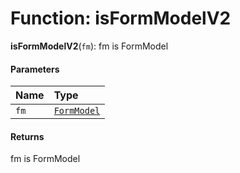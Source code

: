 # Function: isFormModelV2

**isFormModelV2**(`fm`): fm is FormModel

#### Parameters

| Name | Type |
| :------ | :------ |
| `fm` | [`FormModel`](/auto-docs/free-layout-editor/classes/FormModel.md) | `FormModel` |

#### Returns

fm is FormModel
